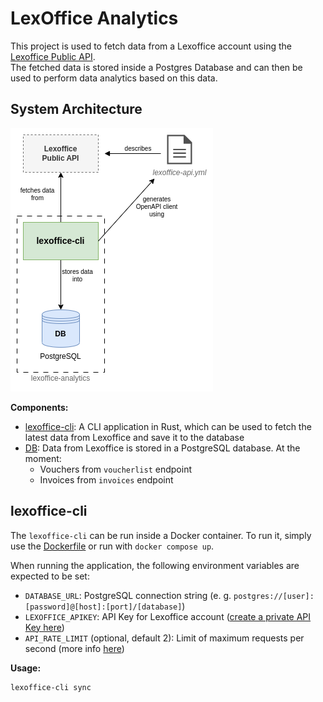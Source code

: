 # LexOffice Analytics

This project is used to fetch data from a Lexoffice account using the [Lexoffice Public API](https://developers.lexoffice.io/docs/#lexoffice-api-documentation).\
The fetched data is stored inside a Postgres Database and can then be used to perform data analytics based on this data.

## System Architecture

![asd](docs/sys-arch.png)

**Components:**

- [lexoffice-cli](/lexoffice-sync/): A CLI application in Rust, which can be used to fetch the latest data from Lexoffice and save it to the database
- [DB](/db/): Data from Lexoffice is stored in a PostgreSQL database. At the moment:
  - Vouchers from `voucherlist` endpoint
  - Invoices from `invoices` endpoint

## lexoffice-cli

The `lexoffice-cli` can be run inside a Docker container. To run it, simply use the [Dockerfile](lexoffice-cli/Dockerfile) or run with `docker compose up`.

When running the application, the following environment variables are expected to be set:

- `DATABASE_URL`: PostgreSQL connection string (e. g. `postgres://[user]:[password]@[host]:[port]/[database]`)
- `LEXOFFICE_APIKEY`: API Key for Lexoffice account ([create a private API Key here](https://app.lexoffice.de/addons/public-api))
- `API_RATE_LIMIT` (optional, default 2): Limit of maximum requests per second (more info [here](https://developers.lexoffice.io/docs/#api-rate-limits))

**Usage:**

```shell
lexoffice-cli sync
```